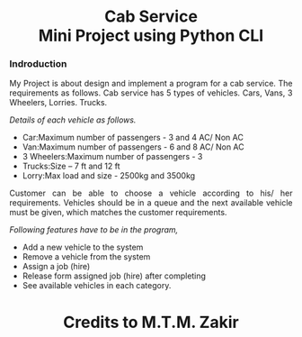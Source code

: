 <h1 align="center">Cab Service<br>Mini Project using Python CLI</h1>

### Indroduction 
<p align="justify">My Project is about design and implement a program for a cab service. The requirements as follows. Cab service has 5 types of vehicles. Cars, Vans, 3 Wheelers, Lorries. Trucks.</p>

*Details of each vehicle as follows.*
- Car:Maximum number of passengers - 3 and 4 AC/ Non AC
- Van:Maximum number of passengers - 6 and 8
AC/ Non AC
- 3 Wheelers:Maximum number of passengers - 3
- Trucks:Size – 7 ft and 12 ft
- Lorry:Max load and size - 2500kg and 3500kg

<p align="justify">Customer can be able to choose a vehicle according to his/ her requirements. Vehicles should be in a queue and the next available vehicle must be given, which matches the customer requirements.</p>

*Following features have to be in the program,*
- Add a new vehicle to the system
- Remove a vehicle from the system
- Assign a job (hire)
- Release form assigned job (hire) after completing
- See available vehicles in each category. 


<h1 align="center">Credits to M.T.M. Zakir</h1>
